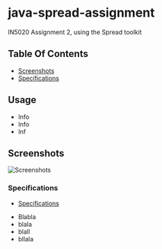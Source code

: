 # java-spread-assignment
IN5020 Assignment 2, using the Spread toolkit


## Table Of Contents
* [Screenshots](#Screenshots)
* [Specifications](#Specifications)

## Usage
* Info
* Info
* Inf



## Screenshots
![Screenshots]()

### Specifications
* [Specifications]()
 - Blabla
 - blala
 - blall
 - bllala